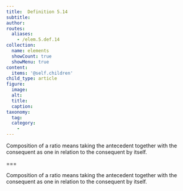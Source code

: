 ```yaml
---
title:  Definition 5.14
subtitle: 
author:
routes:
  aliases:
    - /elem.5.def.14
collection:
  name: elements
  showCount: true
  showMenu: true
content:
  items: '@self.children'
child_type: article
figure:
  image:
  alt:
  title:
  caption:
taxonomy:
  tag:
  category:
    - 
---
```


<p><hi rend="bold">Composition of a ratio</hi> means taking the antecedent together with the consequent as one in relation to the consequent by itself.</p>

===

<p><span class="bold">Composition of a ratio</span> means taking the antecedent together with the consequent as one in relation to the consequent by itself.</p>
